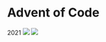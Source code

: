 # Advent of Code
2021 
![](https://img.shields.io/badge/stars%20⭐-50-yellow)
![](https://img.shields.io/badge/days%20completed-25-red)

